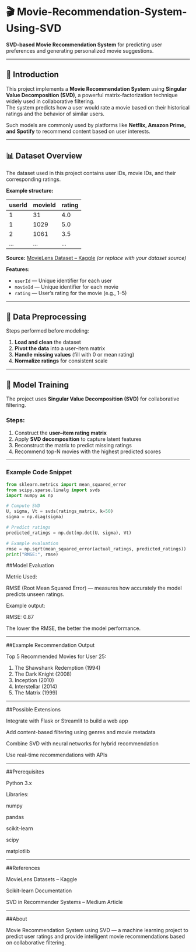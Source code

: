 # 🎬 Movie-Recommendation-System-Using-SVD  

**SVD-based Movie Recommendation System** for predicting user preferences and generating personalized movie suggestions.

---

## 🧩 Introduction  

This project implements a **Movie Recommendation System** using **Singular Value Decomposition (SVD)**, a powerful matrix-factorization technique widely used in collaborative filtering.  
The system predicts how a user would rate a movie based on their historical ratings and the behavior of similar users.  

Such models are commonly used by platforms like **Netflix, Amazon Prime, and Spotify** to recommend content based on user interests.

---

## 📊 Dataset Overview  

The dataset used in this project contains user IDs, movie IDs, and their corresponding ratings.  

**Example structure:**

| userId | movieId | rating |
|--------|----------|--------|
| 1 | 31 | 4.0 |
| 1 | 1029 | 5.0 |
| 2 | 1061 | 3.5 |
| ... | ... | ... |

**Source:** [MovieLens Dataset – Kaggle](https://www.kaggle.com/datasets/grouplens/movielens-100k-dataset) *(or replace with your dataset source)*  

**Features:**
- `userId` — Unique identifier for each user  
- `movieId` — Unique identifier for each movie  
- `rating` — User’s rating for the movie (e.g., 1–5)  

---

## 🧹 Data Preprocessing  

Steps performed before modeling:
1. **Load and clean** the dataset  
2. **Pivot the data** into a user–item matrix  
3. **Handle missing values** (fill with 0 or mean rating)  
4. **Normalize ratings** for consistent scale  

---

## 🧠 Model Training  

The project uses **Singular Value Decomposition (SVD)** for collaborative filtering.  

### Steps:
1. Construct the **user–item rating matrix**  
2. Apply **SVD decomposition** to capture latent features  
3. Reconstruct the matrix to predict missing ratings  
4. Recommend top-N movies with the highest predicted scores  

---

### Example Code Snippet  

```python
from sklearn.metrics import mean_squared_error
from scipy.sparse.linalg import svds
import numpy as np

# Compute SVD
U, sigma, Vt = svds(ratings_matrix, k=50)
sigma = np.diag(sigma)

# Predict ratings
predicted_ratings = np.dot(np.dot(U, sigma), Vt)

# Example evaluation
rmse = np.sqrt(mean_squared_error(actual_ratings, predicted_ratings))
print("RMSE:", rmse)
```

##Model Evaluation

Metric Used:

RMSE (Root Mean Squared Error) — measures how accurately the model predicts unseen ratings.

Example output:

RMSE: 0.87


The lower the RMSE, the better the model performance.

---


##Example Recommendation Output

Top 5 Recommended Movies for User 25:
1. The Shawshank Redemption (1994)
2. The Dark Knight (2008)
3. Inception (2010)
4. Interstellar (2014)
5. The Matrix (1999)

---


##Possible Extensions

Integrate with Flask or Streamlit to build a web app

Add content-based filtering using genres and movie metadata

Combine SVD with neural networks for hybrid recommendation

Use real-time recommendations with APIs

---

##Prerequisites

Python 3.x

Libraries:

numpy

pandas

scikit-learn

scipy

matplotlib

---

##References

MovieLens Datasets – Kaggle

Scikit-learn Documentation

SVD in Recommender Systems – Medium Article

---

##About

Movie Recommendation System using SVD — a machine learning project to predict user ratings and provide intelligent movie recommendations based on collaborative filtering.

